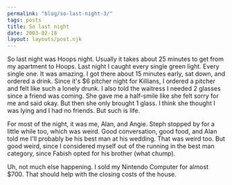 ```yaml
---
permalink: "blog/so-last-night-3/"
tags: posts
title: So last night
date: 2003-02-18
layout: layouts/post.njk
---
```


So last night was Hoops night. Usually it takes about 25 minutes to get from my apartment to Hoops. Last night I caught every single green light. Every single one. It was amazing. I got there about 15 minutes early, sat down, and ordered a drink. Since it's $6 pitcher night for Killians, I ordered a pitcher and felt like such a lonely drunk. I also told the waitress I needed 2 glasses since a friend was coming. She gave me a half-smile like she felt sorry for me and said okay. But then she only brought 1 glass. I think she thought I was lying and I had no friends. But such is life.

For most of the night, it was me, Alan, and Angie. Steph stopped by for a little while too, which was weird. Good conversation, good food, and Alan told me I'll probably be his best man at his wedding. That was weird too. But good weird, since I considered myself out of the running in the best man category, since Fabish opted for his brother (what chump).

Uh, not much else happening. I sold my Nintendo Computer for almost $700. That should help with the closing costs of the house.